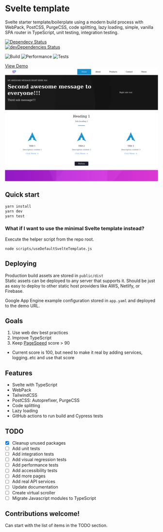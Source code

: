 # Svelte template

Svelte starter template/boilerplate using a modern build process with WebPack, PostCSS, PurgeCSS, code splitting, lazy loading, simple, vanilla SPA router in TypeScript, unit testing, integration testing.

[![Dependecy Status](https://david-dm.org/NazimAli2017/svelte-template.svg)](https://david-dm.org/NazimAli2017/svelte-template)  
[![devDependencies Status](https://david-dm.org/NazimAli2017/svelte-template/dev-status.svg)](https://david-dm.org/NazimAli2017/svelte-template?type=dev)

![Build](https://github.com/NazimAli2017/svelte-template/workflows/Build/badge.svg)
![Performance](https://github.com/NazimAli2017/svelte-template/workflows/Performance/badge.svg)
![Tests](https://github.com/NazimAli2017/svelte-template/workflows/Tests/badge.svg)

[View Demo](https://source-285017.uc.r.appspot.com/)
![Screenshot](screenshot.png)

## Quick start

```
yarn install
yarn dev
yarn test
```

### What if I want to use the minimal Svelte template instead?

Execute the helper script from the repo root.

```
node scripts/useDefaultSvelteTemplate.js
```

## Deploying

Production build assets are stored in `public/dist`  
Static assets can be deployed to any server that supports it. Should be just as easy to deploy to other static host providers like AWS, Netlify, or Firebase.

Google App Engine example configuration stored in `app.yaml` and deployed to the demo URL.

## Goals

1. Use web dev best practices
2. Improve TypeScript
3. Keep [PageSpeed](https://developers.google.com/speed/pagespeed/insights/?url=https%3A%2F%2Fsource-285017.uc.r.appspot.com%2F) score > 90

-   Current score is 100, but need to make it real by adding services, logging..etc and use that score

## Features

-   Svelte with TypeScript
-   WebPack
-   TailwindCSS
-   PostCSS: Autoprefixer, PurgeCSS
-   Code splitting
-   Lazy loading
-   GitHub actions to run build and Cypress tests

## TODO

-   [x] Cleanup unused packages
-   [ ] Add unit tests
-   [ ] Add integration tests
-   [ ] Add visual regression tests
-   [ ] Add performance tests
-   [ ] Add accessibility tests
-   [ ] Add more pages
-   [ ] Add real API services
-   [ ] Update documentation
-   [ ] Create virtual scroller
-   [ ] Migrate Javascript modules to TypeScript

## Contributions welcome!

Can start with the list of items in the TODO section.
